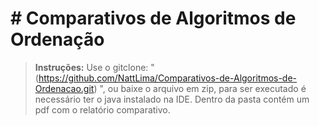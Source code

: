 <h1 align:center># Comparativos de Algoritmos de Ordenação</h1>

> **Instruções:** Use o gitclone: "(https://github.com/NattLima/Comparativos-de-Algoritmos-de-Ordenacao.git) ", ou baixe o arquivo em zip, para ser executado é necessário ter o java instalado na IDE. Dentro da pasta contém um pdf com o relatório comparativo. 
